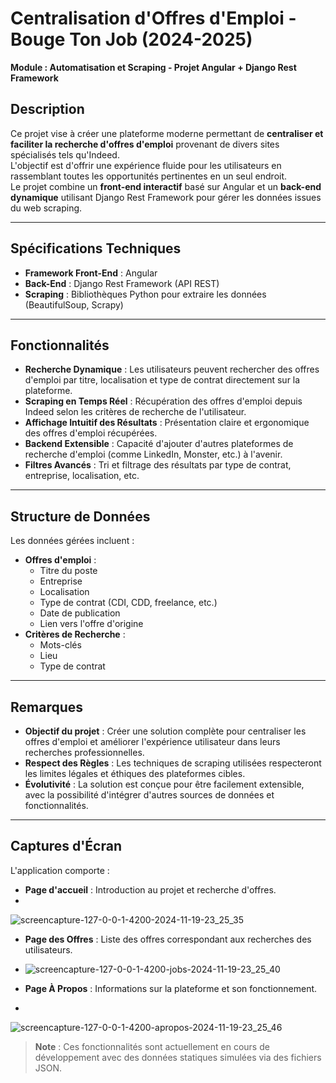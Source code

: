 # Centralisation d'Offres d'Emploi - Bouge Ton Job (2024-2025)
**Module : Automatisation et Scraping - Projet Angular + Django Rest Framework**

## Description
Ce projet vise à créer une plateforme moderne permettant de **centraliser et faciliter la recherche d'offres d'emploi** provenant de divers sites spécialisés tels qu'Indeed.  
L'objectif est d'offrir une expérience fluide pour les utilisateurs en rassemblant toutes les opportunités pertinentes en un seul endroit.  
Le projet combine un **front-end interactif** basé sur Angular et un **back-end dynamique** utilisant Django Rest Framework pour gérer les données issues du web scraping.

---

## Spécifications Techniques
- **Framework Front-End** : Angular  
- **Back-End** : Django Rest Framework (API REST)  
- **Scraping** : Bibliothèques Python pour extraire les données (BeautifulSoup, Scrapy)  

---

## Fonctionnalités
- **Recherche Dynamique** : Les utilisateurs peuvent rechercher des offres d'emploi par titre, localisation et type de contrat directement sur la plateforme.  
- **Scraping en Temps Réel** : Récupération des offres d'emploi depuis Indeed selon les critères de recherche de l'utilisateur.  
- **Affichage Intuitif des Résultats** : Présentation claire et ergonomique des offres d'emploi récupérées.  
- **Backend Extensible** : Capacité d'ajouter d'autres plateformes de recherche d'emploi (comme LinkedIn, Monster, etc.) à l'avenir.  
- **Filtres Avancés** : Tri et filtrage des résultats par type de contrat, entreprise, localisation, etc.  

---

## Structure de Données
Les données gérées incluent :  
- **Offres d'emploi** : 
  - Titre du poste  
  - Entreprise  
  - Localisation  
  - Type de contrat (CDI, CDD, freelance, etc.)  
  - Date de publication  
  - Lien vers l'offre d'origine  
- **Critères de Recherche** : 
  - Mots-clés  
  - Lieu  
  - Type de contrat  

---

## Remarques
- **Objectif du projet** : Créer une solution complète pour centraliser les offres d'emploi et améliorer l'expérience utilisateur dans leurs recherches professionnelles.  
- **Respect des Règles** : Les techniques de scraping utilisées respecteront les limites légales et éthiques des plateformes cibles.  
- **Évolutivité** : La solution est conçue pour être facilement extensible, avec la possibilité d'intégrer d'autres sources de données et fonctionnalités.  

---

## Captures d'Écran
L'application comporte :  

- **Page d'accueil** : Introduction au projet et recherche d'offres.
- 
![screencapture-127-0-0-1-4200-2024-11-19-23_25_35](https://github.com/user-attachments/assets/2a53ad7d-5fa0-4cc6-822f-fb5869fb4d01)

- **Page des Offres** : Liste des offres correspondant aux recherches des utilisateurs.
- 
  ![screencapture-127-0-0-1-4200-jobs-2024-11-19-23_25_40](https://github.com/user-attachments/assets/b634fef6-e800-466d-83c3-4222ca39ffe0)

- **Page À Propos** : Informations sur la plateforme et son fonctionnement.
- 
![screencapture-127-0-0-1-4200-apropos-2024-11-19-23_25_46](https://github.com/user-attachments/assets/cc1de074-c717-4606-ab2a-ef86a2b999fc)

> **Note** : Ces fonctionnalités sont actuellement en cours de développement avec des données statiques simulées via des fichiers JSON.  
